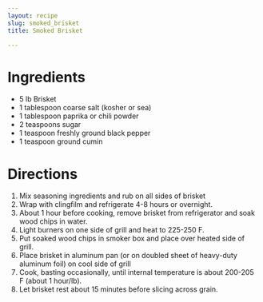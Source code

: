 ```yaml
---
layout: recipe
slug: smoked_brisket
title: Smoked Brisket

---
```


# Ingredients

- 5 lb Brisket
- 1 tablespoon coarse salt (kosher or sea)
- 1 tablespoon paprika or chili powder
- 2 teaspoons sugar
- 1 teaspoon freshly ground black pepper
- 1 teaspoon ground cumin

# Directions

1. Mix seasoning ingredients and rub on all sides of brisket 
2. Wrap with clingfilm and refrigerate 4-8 hours or overnight. 
3. About 1 hour before cooking, remove brisket from refrigerator and soak wood chips in water. 
4. Light burners on one side of grill and heat to 225-250 F. 
5. Put soaked wood chips in smoker box and place over heated side of grill. 
6. Place brisket in aluminum pan (or on doubled sheet of heavy-duty aluminum foil) on cool side of grill
7. Cook, basting occasionally, until internal temperature is about 200-205 F (about 1 hour/lb).  
8. Let brisket rest about 15 minutes before slicing across grain.